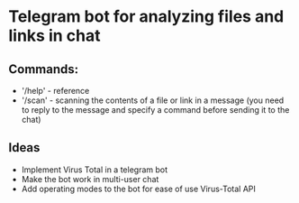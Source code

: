 # Telegram bot for analyzing files and links in chat

## Commands:

- '/help' - reference
- '/scan' - scanning the contents of a file or link in a message (you need to reply to the message and specify a command before sending it to the chat)


## Ideas

- Implement Virus Total in a telegram bot
- Make the bot work in multi-user chat
- Add operating modes to the bot for ease of use Virus-Total API
